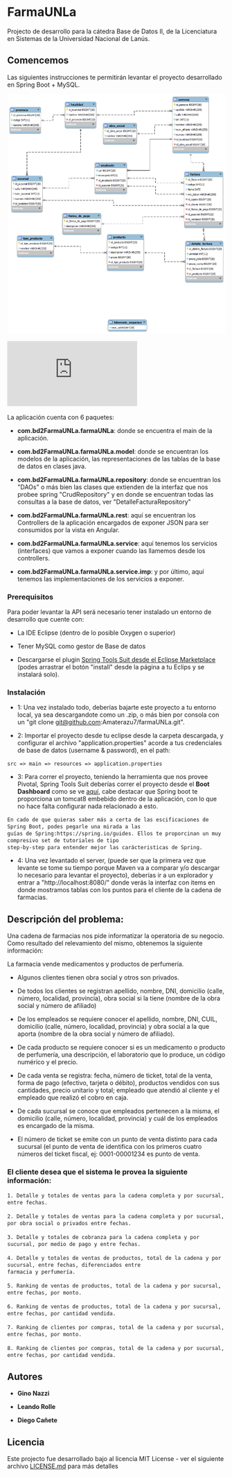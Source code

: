 # FarmaUNLa

Projecto de desarrollo para la cátedra Base de Datos II, de la Licenciatura en Sistemas de la Universidad Nacional de Lanús.

## Comencemos

Las siguientes instrucciones te permitirán levantar el proyecto desarrollado en Spring Boot + MySQL. 

![-DER](http://github.com/Amaterazu7/farmaUNLa/blob/ac043b3eb9b53f88234ef3810f04e6081b142b08/DER.png)

![-Script con Set de Datos](https://github.com/Amaterazu7/farmaUNLa/blob/master/ExportBase-21-06-2018.sql)

La aplicación cuenta con 6 paquetes:

* **com.bd2FarmaUNLa.farmaUNLa**: donde se encuentra el main de la aplicación.

* **com.bd2FarmaUNLa.farmaUNLa.model**: donde se encuentran los modelos de la aplicación, las representaciones de las tablas de la base de datos en clases java.

* **com.bd2FarmaUNLa.farmaUNLa.repository**: donde se encuentran los  "DAOs" o más bien las clases que extienden de la interfaz que nos probee spring "CrudRepository" y en donde se encuentran todas las consultas a la base de datos, ver "DetalleFacturaRepository"

* **com.bd2FarmaUNLa.farmaUNLa.rest**: aquí se encuentran los Controllers de la aplicación encargados de exponer JSON para ser consumidos por la vista en Angular.

* **com.bd2FarmaUNLa.farmaUNLa.service**: aquí tenemos los servicios (interfaces) que vamos a exponer cuando las llamemos desde los controllers.

* **com.bd2FarmaUNLa.farmaUNLa.service.imp**: y por último, aquí tenemos las implementaciones de los servicios a exponer.

### Prerequisitos

Para poder levantar la API será necesario tener instalado un entorno de desarrollo que cuente con:

* La IDE Eclipse (dentro de lo posible Oxygen o superior)

* Tener MySQL como gestor de Base de datos

* Descargarse el plugin [Spring Tools Suit desde el Eclipse Marketplace](https://marketplace.eclipse.org/content/spring-tools-aka-spring-ide-and-spring-tool-suite) (podes arrastrar el botón "install" desde la página a tu Eclips y se instalará solo).

### Instalación

- 1: Una vez instalado todo, deberías bajarte este proyecto a tu entorno local, ya sea descargandote como un .zip, o más bien por consola con un "git clone git@github.com:Amaterazu7/farmaUNLa.git".

- 2: Importar el proyecto desde tu eclipse desde la carpeta descargada, y configurar el archivo "application.properties" acorde a tus credenciales de base de datos (username & password), en el path: 

```
src => main => resources => application.properties
```
- 3: Para correr el proyecto, teniendo la herramienta que nos provee Pivotal, Spring Tools Suit deberías correr el proyecto desde el **Boot Dashboard** como se ve [aquí](https://github.com/Amaterazu7/farmaUNLa/blob/master/Desmotracion.png), cabe destacar que Spring boot te proporciona un tomcat8 embebido dentro de la aplicación, con lo que no hace falta configurar nada relacionado a esto.

```
En cado de que quieras saber más a certa de las escificaciones de Spring Boot, podes pegarle una mirada a las 
guías de Spring:https://spring.io/guides. Ellos te proporcinan un muy compresivo set de tutoriales de tipo
step-by-step para entender mejor las carácteristicas de Spring.
```

- 4: Una vez levantado el server, (puede ser que la primera vez que levante se tome su tiempo porque Maven va a comparar y/o descargar lo necesario para levantar el proyecto), deberías ir a un explorador y entrar a "http://localhost:8080/" donde verás la interfaz con items en donde mostramos tablas con los puntos para el cliente de la cadena de farmacias.

## Descripción del problema:

Una cadena de farmacias nos pide informatizar la operatoria de su negocio. Como resultado del relevamiento del mismo, obtenemos la siguiente información:

La farmacia vende medicamentos y productos de perfumería.

* Algunos clientes tienen obra social y otros son privados.

* De todos los clientes se registran apellido, nombre, DNI, domicilio (calle, número, localidad, provincia), obra social si la tiene (nombre de la obra social y número de afiliado)

* De los empleados se requiere conocer el apellido, nombre, DNI, CUIL, domicilio (calle, número, localidad, provincia) y obra social a la que aporta (nombre de la obra social y número de afiliado).

* De cada producto se requiere conocer si es un medicamento o producto de perfumería, una descripción, el laboratorio que lo produce, un código numérico y el precio.

* De cada venta se registra: fecha, número de ticket, total de la venta, forma de pago (efectivo, tarjeta o débito), productos vendidos con sus cantidades, precio unitario y total; empleado que atendió al cliente y el empleado que realizó el cobro en caja.

* De cada sucursal se conoce que empleados pertenecen a la misma, el domicilio (calle, número, localidad, provincia) y cuál de los empleados es encargado de la misma. 

* El número de ticket se emite con un punto de venta distinto para cada sucursal (el punto de venta de identifica con los primeros cuatro números del ticket fiscal, ej: 0001-00001234 es punto de venta.

### El cliente desea que el sistema le provea la siguiente información:

```
1. Detalle y totales de ventas para la cadena completa y por sucursal, entre fechas.

2. Detalle y totales de ventas para la cadena completa y por sucursal, por obra social o privados entre fechas.

3. Detalle y totales de cobranza para la cadena completa y por sucursal, por medio de pago y entre fechas.

4. Detalle y totales de ventas de productos, total de la cadena y por sucursal, entre fechas, diferenciados entre 
farmacia y perfumería.

5. Ranking de ventas de productos, total de la cadena y por sucursal, entre fechas, por monto.

6. Ranking de ventas de productos, total de la cadena y por sucursal, entre fechas, por cantidad vendida.

7. Ranking de clientes por compras, total de la cadena y por sucursal, entre fechas, por monto.

8. Ranking de clientes por compras, total de la cadena y por sucursal, entre fechas, por cantidad vendida.
```

## Autores

* **Gino Nazzi**

* **Leando Rolle**

* **Diego Cañete**

## Licencia

Este projecto fue desarrollado bajo al licencia MIT License - ver el siguiente archivo [LICENSE.md](LICENSE.md) para más detalles
